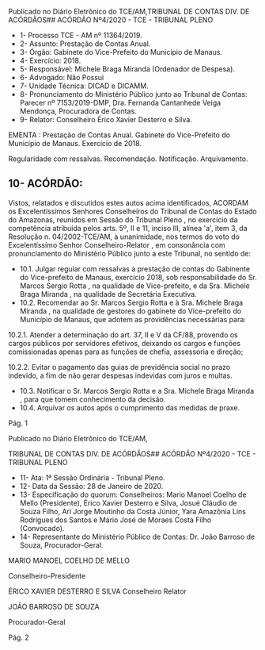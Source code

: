 Publicado  no  Diário  Eletrônico do TCE/AM,TRIBUNAL DE CONTAS DIV. DE ACÓRDÃOS## ACÓRDÃO Nº4/2020 - TCE - TRIBUNAL PLENO

- 1- Processo TCE - AM nº 11364/2019.
- 2- Assunto: Prestação de Contas Anual.
- 3- Órgão: Gabinete do Vice-Prefeito do Município de Manaus.
- 4- Exercício: 2018.
- 5- Responsável: Michele Braga Miranda (Ordenador de Despesa).
- 6- Advogado: Não Possui
- 7- Unidade Técnica: DICAD e DICAMM.
- 8- Pronunciamento  do  Ministério  Público  junto  ao  Tribunal  de  Contas: Parecer  nº 7153/2019-DMP,  Dra. Fernanda Cantanhede  Veiga Mendonça,  Procuradora de Contas.
- 9- Relator: Conselheiro Érico Xavier Desterro e Silva.

EMENTA : Prestação de Contas Anual. Gabinete do Vice-Prefeito do Município de Manaus. Exercício de 2018.

Regularidade com ressalvas. Recomendação. Notificação. Arquivamento.

## 10-  ACÓRDÃO:

Vistos, relatados e discutidos estes autos acima identificados, ACORDAM os Excelentíssimos Senhores Conselheiros do Tribunal de Contas do Estado do Amazonas, reunidos em Sessão do Tribunal Pleno , no exercício da competência atribuída pelos arts. 5º, II e 11, inciso III, alínea 'a', item 3, da Resolução n. 04/2002-TCE/AM, à unanimidade, nos termos do voto do Excelentíssimo Senhor Conselheiro-Relator , em consonância com pronunciamento do Ministério Público junto a este Tribunal, no sentido de:

- 10.1. Julgar regular com ressalvas a prestação de contas do Gabinente do Vice-prefeito de Manaus, exercício 2018, sob responsabilidade do Sr.  Marcos Sergio Rotta ,  na  qualidade  de  Vice-prefeito,  e  da Sra. Michele Braga Miranda , na qualidade de Secretária Executiva.
- 10.2. Recomendar ao Sr. Marcos Sergio Rotta e à Sra. Michele Braga Miranda ,  na qualidade de gestores do gabinete do Vice-prefeito do Município de Manaus, que adotem as providências necessárias para:

10.2.1. Atender  a  determinação  do  art.  37,  II  e  V  da  CF/88, provendo os cargos públicos por servidores efetivos, deixando os cargos e funções comissionadas apenas para as funções de chefia, assessoria e direção;

10.2.2. Evitar o pagamento das guias de previdência social no prazo  indevido,  a  fim  de  não  gerar  despesas  indevidas com juros e multas.

- 10.3. Notificar o Sr.  Marcos  Sergio  Rotta e  a Sra.  Michele  Braga Miranda , para que tomem conhecimento da decisão.
- 10.4. Arquivar os autos após o cumprimento das medidas de praxe.

Pág. 1

Publicado  no  Diário  Eletrônico do TCE/AM,

TRIBUNAL DE CONTAS DIV. DE ACÓRDÃOS## ACÓRDÃO Nº4/2020 - TCE - TRIBUNAL PLENO

- 11-  Ata: 1ª Sessão Ordinária - Tribunal Pleno.
- 12-  Data da Sessão: 28 de Janeiro de 2020.
- 13-  Especificação do quorum: Conselheiros: Mario Manoel Coelho de Mello (Presidente), Érico Xavier Desterro e Silva, Josué Cláudio de Souza Filho, Ari Jorge Moutinho da Costa Júnior, Yara Amazônia Lins Rodrigues dos Santos e Mário José de Moraes Costa Filho (Convocado).
- 14-  Representante  do  Ministério  Público  de  Contas: Dr. João  Barroso  de  Souza, Procurador-Geral.

MARIO MANOEL COELHO DE MELLO

Conselheiro-Presidente

ÉRICO XAVIER DESTERRO E SILVA Conselheiro Relator

JOÃO BARROSO DE SOUZA

Procurador-Geral

Pág. 2